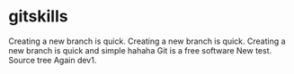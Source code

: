 # gitskills
Creating a new branch is quick.
Creating a new branch is quick.
Creating a new branch is quick and simple
hahaha
Git is a free software
New test.
Source tree
Again dev1.
